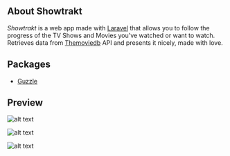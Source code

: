 ## About Showtrakt

*Showtrakt* is a web app made with [Laravel](https://laravel.com/docs/7.x) that allows you to follow the progress of the TV Shows and Movies you've watched or want to watch. Retrieves data from [Themoviedb](https://www.themoviedb.org/documentation/api) API and presents it nicely, made with love.

## Packages

* [Guzzle](https://github.com/guzzle/guzzle)

## Preview

![alt text](https://i.imgur.com/SHVJt7P.png "Dashboard")

![alt text](https://i.imgur.com/NWKBsN7.png "Login")

![alt text](https://i.imgur.com/hFmOYUO.png "Register")

